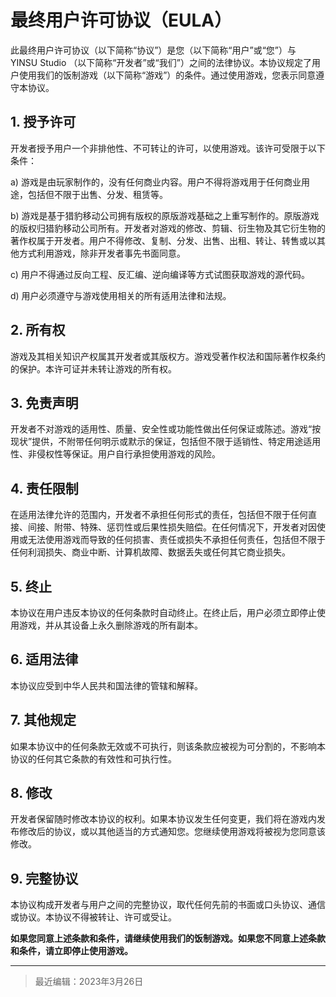 # 最终用户许可协议（EULA）

此最终用户许可协议（以下简称“协议”）是您（以下简称“用户”或“您”）与 YINSU Studio （以下简称“开发者”或“我们”）之间的法律协议。本协议规定了用户使用我们的饭制游戏（以下简称“游戏”）的条件。通过使用游戏，您表示同意遵守本协议。

## 1. 授予许可
开发者授予用户一个非排他性、不可转让的许可，以使用游戏。该许可受限于以下条件：

a) 游戏是由玩家制作的，没有任何商业内容。用户不得将游戏用于任何商业用途，包括但不限于出售、分发、租赁等。

b) 游戏是基于猎豹移动公司拥有版权的原版游戏基础之上重写制作的。原版游戏的版权归猎豹移动公司所有。开发者对游戏的修改、剪辑、衍生物及其它衍生物的著作权属于开发者。用户不得修改、复制、分发、出售、出租、转让、转售或以其他方式利用游戏，除非开发者事先书面同意。

c) 用户不得通过反向工程、反汇编、逆向编译等方式试图获取游戏的源代码。

d) 用户必须遵守与游戏使用相关的所有适用法律和法规。

## 2. 所有权
游戏及其相关知识产权属其开发者或其版权方。游戏受著作权法和国际著作权条约的保护。本许可证并未转让游戏的所有权。

## 3. 免责声明
开发者不对游戏的适用性、质量、安全性或功能性做出任何保证或陈述。游戏“按现状”提供，不附带任何明示或默示的保证，包括但不限于适销性、特定用途适用性、非侵权性等保证。用户自行承担使用游戏的风险。

## 4. 责任限制
在适用法律允许的范围内，开发者不承担任何形式的责任，包括但不限于任何直接、间接、附带、特殊、惩罚性或后果性损失赔偿。在任何情况下，开发者对因使用或无法使用游戏而导致的任何损害、责任或损失不承担任何责任，包括但不限于任何利润损失、商业中断、计算机故障、数据丢失或任何其它商业损失。

## 5. 终止
本协议在用户违反本协议的任何条款时自动终止。在终止后，用户必须立即停止使用游戏，并从其设备上永久删除游戏的所有副本。

## 6. 适用法律
本协议应受到中华人民共和国法律的管辖和解释。

## 7. 其他规定
如果本协议中的任何条款无效或不可执行，则该条款应被视为可分割的，不影响本协议的任何其它条款的有效性和可执行性。

## 8. 修改
开发者保留随时修改本协议的权利。如果本协议发生任何变更，我们将在游戏内发布修改后的协议，或以其他适当的方式通知您。您继续使用游戏将被视为您同意该修改。

## 9. 完整协议
本协议构成开发者与用户之间的完整协议，取代任何先前的书面或口头协议、通信或协议。本协议不得被转让、许可或受让。

**如果您同意上述条款和条件，请继续使用我们的饭制游戏。如果您不同意上述条款和条件，请立即停止使用游戏。**

--------

> 最近编辑：2023年3月26日